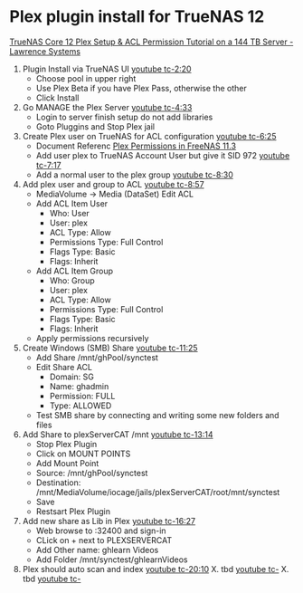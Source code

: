 # Plex plugin install for TrueNAS 12

[TrueNAS Core 12 Plex Setup & ACL Permission Tutorial on a 144 TB Server - Lawrence Systems](https://www.youtube.com/watch?v=BGinwiHPllA)

1. Plugin Install via TrueNAS UI [youtube tc-2:20](https://youtu.be/BGinwiHPllA?t=140)
    - Choose pool in upper right 
    - Use Plex Beta if you have Plex Pass, otherwise the other
    - Click Install
2. Go MANAGE the Plex Server [youtube tc-4:33](https://youtu.be/BGinwiHPllA?t=273)
    - Login to server finish setup do not add libraries
    - Goto Pluggins and Stop Plex jail
3. Create Plex user on TrueNAS for ACL configuration [youtube tc-6:25](https://youtu.be/BGinwiHPllA?t=385)
    - Document Referenc [Plex Permissions in FreeNAS 11.3](https://www.ixsystems.com/blog/plex-permissions/)
    - Add user plex to TrueNAS Account User but give it SID 972 [youtube tc-7:17](https://youtu.be/BGinwiHPllA?t=437)
    - Add a normal user to the plex group [youtube tc-8:30](https://youtu.be/BGinwiHPllA?t=510)
4. Add plex user and group to ACL [youtube tc-8:57](https://youtu.be/BGinwiHPllA?t=537)
    - MediaVolume -> Media (DataSet) Edit ACL
    - Add ACL Item User
        - Who: User
        - User: plex
        - ACL Type: Allow
        - Permissions Type: Full Control
        - Flags Type: Basic
        - Flags: Inherit
    - Add ACL Item Group
        - Who: Group
        - User: plex
        - ACL Type: Allow
        - Permissions Type: Full Control
        - Flags Type: Basic
        - Flags: Inherit
    - Apply permissions recursively
5. Create Windows (SMB) Share [youtube tc-11:25](https://youtu.be/BGinwiHPllA?t=685)
    - Add Share /mnt/ghPool/synctest
    - Edit Share ACL
        - Domain: SG
        - Name: ghadmin
        - Permission: FULL
        - Type: ALLOWED
    - Test SMB share by connecting and writing some new folders and files
6. Add Share to plexServerCAT /mnt [youtube tc-13:14](https://youtu.be/BGinwiHPllA?t=794)
    - Stop Plex Plugin
    - Click on MOUNT POINTS
    - Add Mount Point
    - Source: /mnt/ghPool/synctest
    - Destination: /mnt/MediaVolume/iocage/jails/plexServerCAT/root/mnt/synctest
    - Save
    - Restsart Plex Plugin
7. Add new share as Lib in Plex [youtube tc-16:27](https://youtu.be/BGinwiHPllA?t=987)
    - Web browse to <plexserver>:32400 and sign-in
    - CLick on + next to PLEXSERVERCAT
    - Add Other name: ghlearn Videos
    - Add Folder /mnt/synctest/ghlearnVideos
8. Plex should auto scan and index [youtube tc-20:10](https://youtu.be/BGinwiHPllA?t=1210)
X. tbd [youtube tc-]()
X. tbd [youtube tc-]()
